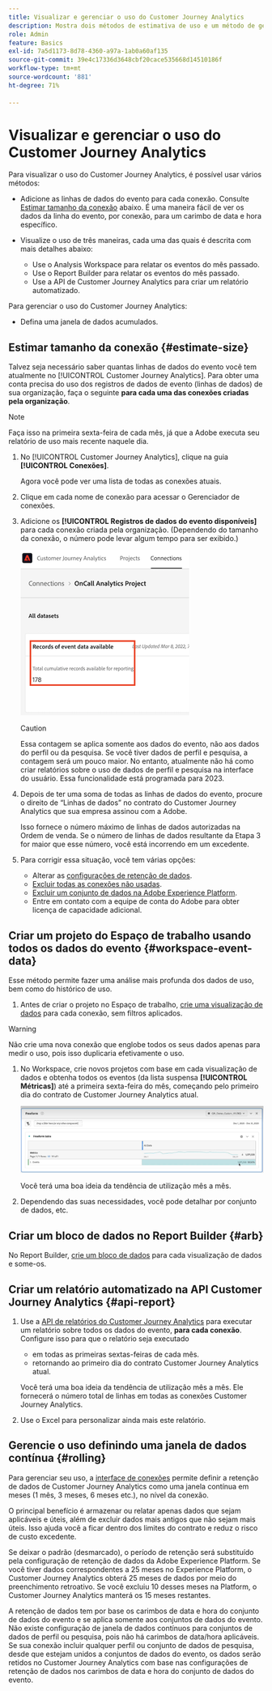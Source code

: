 ```yaml
---
title: Visualizar e gerenciar o uso do Customer Journey Analytics
description: Mostra dois métodos de estimativa de uso e um método de gerenciamento.
role: Admin
feature: Basics
exl-id: 7a5d1173-8d78-4360-a97a-1ab0a60af135
source-git-commit: 39e4c17336d3648cbf20cace535668d14510186f
workflow-type: tm+mt
source-wordcount: '881'
ht-degree: 71%

---
```


# Visualizar e gerenciar o uso do Customer Journey Analytics

Para visualizar o uso do Customer Journey Analytics, é possível usar vários métodos:

* Adicione as linhas de dados do evento para cada conexão. Consulte [Estimar tamanho da conexão](#estimate-connection-size) abaixo. É uma maneira fácil de ver os dados da linha do evento, por conexão, para um carimbo de data e hora específico.

* Visualize o uso de três maneiras, cada uma das quais é descrita com mais detalhes abaixo:
   * Use o Analysis Workspace para relatar os eventos do mês passado.
   * Use o Report Builder para relatar os eventos do mês passado.
   * Use a API de Customer Journey Analytics para criar um relatório automatizado.

Para gerenciar o uso do Customer Journey Analytics:

* Defina uma janela de dados acumulados.

## Estimar tamanho da conexão {#estimate-size}

Talvez seja necessário saber quantas linhas de dados do evento você tem atualmente no [!UICONTROL Customer Journey Analytics]. Para obter uma conta precisa do uso dos registros de dados de evento (linhas de dados) de sua organização, faça o seguinte **para cada uma das conexões criadas pela organização**.

>[!NOTE]
>
>Faça isso na primeira sexta-feira de cada mês, já que a Adobe executa seu relatório de uso mais recente naquele dia.

1. No [!UICONTROL Customer Journey Analytics], clique na guia **[!UICONTROL Conexões]**.

   Agora você pode ver uma lista de todas as conexões atuais.

1. Clique em cada nome de conexão para acessar o Gerenciador de conexões.

1. Adicione os **[!UICONTROL Registros de dados do evento disponíveis]** para cada conexão criada pela organização. (Dependendo do tamanho da conexão, o número pode levar algum tempo para ser exibido.)

   ![Registros de dados do evento disponíveis.](./assets/event-data.png)

   >[!CAUTION]
   >
   >   Essa contagem se aplica somente aos dados do evento, não aos dados do perfil ou da pesquisa. Se você tiver dados de perfil e pesquisa, a contagem será um pouco maior. No entanto, atualmente não há como criar relatórios sobre o uso de dados de perfil e pesquisa na interface do usuário. Essa funcionalidade está programada para 2023.

1. Depois de ter uma soma de todas as linhas de dados do evento, procure o direito de “Linhas de dados” no contrato do Customer Journey Analytics que sua empresa assinou com a Adobe.

   Isso fornece o número máximo de linhas de dados autorizadas na Ordem de venda. Se o número de linhas de dados resultante da Etapa 3 for maior que esse número, você está incorrendo em um excedente.

1. Para corrigir essa situação, você tem várias opções:

   * Alterar as [configurações de retenção de dados](https://experienceleague.adobe.com/docs/analytics-platform/using/cja-connections/manage-connections.html?lang=pt-BR#set-rolling-window-for-connection-data-retention).
   * [Excluir todas as conexões não usadas](https://experienceleague.adobe.com/docs/analytics-platform/using/cja-overview/cja-faq.html?lang=pt-BR#implications-of-deleting-data-components).
   * [Excluir um conjunto de dados na Adobe Experience Platform](https://experienceleague.adobe.com/docs/analytics-platform/using/cja-overview/cja-faq.html?lang=pt-BR#implications-of-deleting-data-components).
   * Entre em contato com a equipe de conta do Adobe para obter licença de capacidade adicional.

## Criar um projeto do Espaço de trabalho usando todos os dados do evento {#workspace-event-data}

Esse método permite fazer uma análise mais profunda dos dados de uso, bem como do histórico de uso.

1. Antes de criar o projeto no Espaço de trabalho, [crie uma visualização de dados](/help/data-views/create-dataview.md) para cada conexão, sem filtros aplicados.

>[!WARNING]
>
>    Não crie uma nova conexão que englobe todos os seus dados apenas para medir o uso, pois isso duplicaria efetivamente o uso.

1. No Workspace, crie novos projetos com base em cada visualização de dados e obtenha todos os eventos (da lista suspensa **[!UICONTROL Métricas]**) até a primeira sexta-feira do mês, começando pelo primeiro dia do contrato de Customer Journey Analytics atual.

   ![Tabela de forma livre mostrando eventos.](./assets/events-usage.png)

   Você terá uma boa ideia da tendência de utilização mês a mês.

1. Dependendo das suas necessidades, você pode detalhar por conjunto de dados, etc.

## Criar um bloco de dados no Report Builder {#arb}

No Report Builder, [crie um bloco de dados](/help/report-builder/create-a-data-block.md) para cada visualização de dados e some-os.

## Criar um relatório automatizado na API Customer Journey Analytics {#api-report}

1. Use a [API de relatórios do Customer Journey Analytics](https://developer.adobe.com/cja-apis/docs/api/#tag/Reporting-API) para executar um relatório sobre todos os dados do evento, **para cada conexão**. Configure isso para que o relatório seja executado

   * em todas as primeiras sextas-feiras de cada mês.
   * retornando ao primeiro dia do contrato Customer Journey Analytics atual.

   Você terá uma boa ideia da tendência de utilização mês a mês. Ele fornecerá o número total de linhas em todas as conexões Customer Journey Analytics.

1. Use o Excel para personalizar ainda mais este relatório.

## Gerencie o uso definindo uma janela de dados contínua {#rolling}

Para gerenciar seu uso, a [interface de conexões](/help/connections/create-connection.md) permite definir a retenção de dados de Customer Journey Analytics como uma janela contínua em meses (1 mês, 3 meses, 6 meses etc.), no nível da conexão.

O principal benefício é armazenar ou relatar apenas dados que sejam aplicáveis e úteis, além de excluir dados mais antigos que não sejam mais úteis. Isso ajuda você a ficar dentro dos limites do contrato e reduz o risco de custo excedente.

Se deixar o padrão (desmarcado), o período de retenção será substituído pela configuração de retenção de dados da Adobe Experience Platform. Se você tiver dados correspondentes a 25 meses no Experience Platform, o Customer Journey Analytics obterá 25 meses de dados por meio do preenchimento retroativo. Se você excluiu 10 desses meses na Platform, o Customer Journey Analytics manterá os 15 meses restantes.

A retenção de dados tem por base os carimbos de data e hora do conjunto de dados do evento e se aplica somente aos conjuntos de dados do evento. Não existe configuração de janela de dados contínuos para conjuntos de dados de perfil ou pesquisa, pois não há carimbos de data/hora aplicáveis. Se sua conexão incluir qualquer perfil ou conjunto de dados de pesquisa, desde que estejam unidos a conjuntos de dados do evento, os dados serão retidos no Customer Journey Analytics com base nas configurações de retenção de dados nos carimbos de data e hora do conjunto de dados do evento.

